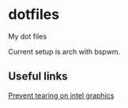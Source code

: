 # dotfiles

My dot files

Current setup is arch with bspwm.

## Useful links

[Prevent tearing on intel graphics](https://wiki.archlinux.org/index.php/intel_graphics#Tearing)
